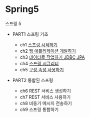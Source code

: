 # Spring5
스프링 5 

* PART1 스프링 기초
  * ch1 [스프링 시작하기](https://github.com/eternalrecurrenceofthesame/Spring5/blob/main/part1/ch01/README.md)
  * ch2 [웹 애플리케이션 개발하기](https://github.com/eternalrecurrenceofthesame/Spring5/blob/main/part1/ch02/README.md)
  * ch3 [데이터로 작업하기 JDBC,JPA](https://github.com/eternalrecurrenceofthesame/Spring5/tree/main/part1/ch03)
  * ch4 [스프링 시큐리티](https://github.com/eternalrecurrenceofthesame/Spring5/blob/main/part1/ch04/README.md)
  * ch5 [구성 속성 사용하기](https://github.com/eternalrecurrenceofthesame/Spring5/blob/main/part1/ch05/README.md)

* PART2 통합된 스프링
  * ch6 REST 서비스 생성하기
  * ch7 REST 서비스 사용하기
  * ch8 비동기 메시지 전송하기
  * ch9 스프링 통합하기
  

